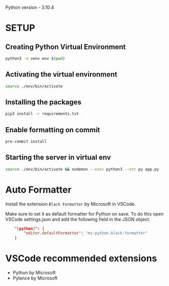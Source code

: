 Python version - 3.10.4

# SETUP

## Creating Python Virtual Environment

```sh
python3 -m venv env $(pwd)
```

## Activating the virtual environment

```sh
source ./env/bin/activate
```

## Installing the packages

```sh
pip3 install -r requirements.txt
```

## Enable formatting on commit

```sh
pre-commit install
```

## Starting the server in virtual env

```sh
source ./env/bin/activate && nodemon --exec python3 --ext py app.py
```

# Auto Formatter

Install the extension `Black Formatter` by Microsoft in VSCode.

Make sure to set it as default formatter for Python on save.
To do this open VSCode settings.json and add the following field in the JSON object.

```json
    "[python]": {
		"editor.defaultFormatter": "ms-python.black-formatter"
	}
```

# VSCode recommended extensions

- Python by Microsoft
- Pylance by Microsoft
